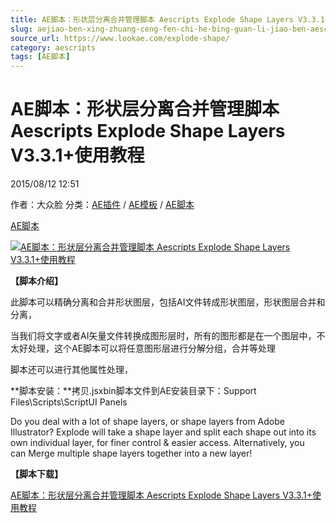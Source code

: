 ```yaml
---
title: AE脚本：形状层分离合并管理脚本 Aescripts Explode Shape Layers V3.3.1+使用教程
slug: aejiao-ben-xing-zhuang-ceng-fen-chi-he-bing-guan-li-jiao-ben-aescripts-explode-shape-layers-v3-3-1-shi-yong-jiao-cheng
source_url: https://www.lookae.com/explode-shape/
category: aescripts
tags: [AE脚本]
---
```

# AE脚本：形状层分离合并管理脚本 Aescripts Explode Shape Layers V3.3.1+使用教程

2015/08/12 12:51

作者：大众脸
分类：[AE插件](https://www.lookae.com/after-effects/aechajian/) / [AE模板](https://www.lookae.com/after-effects/other-after-effects/) / [AE脚本](https://www.lookae.com/after-effects/aescripts/)

[AE脚本](https://www.lookae.com/tag/ae%e8%84%9a%e6%9c%ac/)

[![AE脚本：形状层分离合并管理脚本 Aescripts Explode Shape Layers V3.3.1+使用教程](https://www.lookae.com/wp-content/uploads/2015/08/Explode-Shape.jpg "AE脚本：形状层分离合并管理脚本 Aescripts Explode Shape Layers V3.3.1+使用教程-LookAE.com")](https://www.lookae.com/wp-content/uploads/2015/08/Explode-Shape.jpg)

**【脚本介绍】**

此脚本可以精确分离和合并形状图层，包括AI文件转成形状图层，形状图层合并和分离，

当我们将文字或者AI矢量文件转换成图形层时，所有的图形都是在一个图层中，不太好处理，这个AE脚本可以将任意图形层进行分解分组，合并等处理

脚本还可以进行其他属性处理，

**脚本安装：**拷贝.jsxbin脚本文件到AE安装目录下：Support Files\Scripts\ScriptUI Panels

Do you deal with a lot of shape layers, or shape layers from Adobe Illustrator? Explode will take a shape layer and split each shape out into its own individual layer, for finer control & easier access. Alternatively, you can Merge multiple shape layers together into a new layer!

**【脚本下载】**

[AE脚本：形状层分离合并管理脚本 Aescripts Explode Shape Layers V3.3.1+使用教程](https://www.400gb.com/file/112237835)
